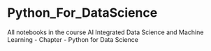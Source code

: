 # Python_For_DataScience
All notebooks in the course AI Integrated Data Science and Machine Learning - Chapter - Python for Data Science
